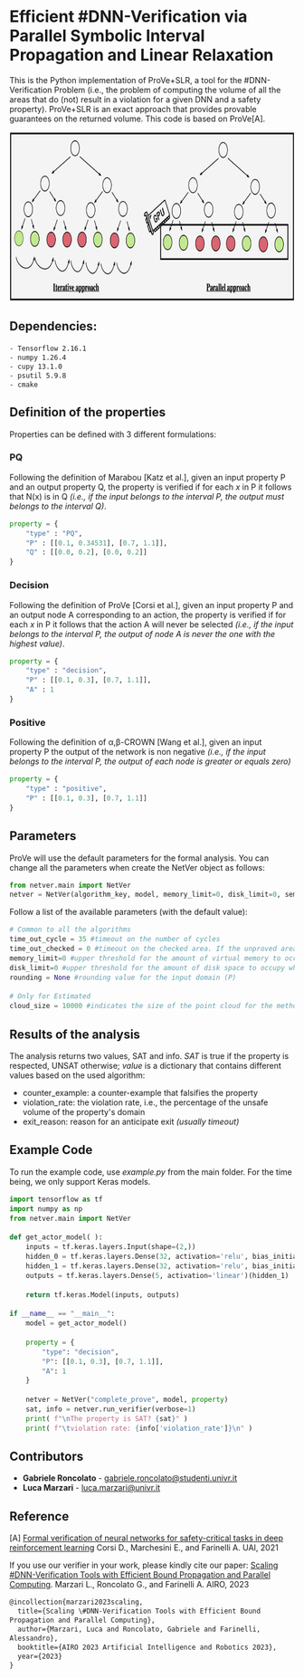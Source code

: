 # Efficient #DNN-Verification via Parallel Symbolic Interval Propagation and Linear Relaxation

This is the Python implementation of ProVe+SLR, a tool for the #DNN-Verification Problem (i.e., the problem of computing the volume of all the areas that do (not) result in a violation for a given DNN and a safety property). ProVe+SLR is an exact approach that provides provable guarantees on the returned volume. This code is based on ProVe[A].


<div style="text-align:center;">    
<img src="images/overview.png" width="850" height="300" />
</div>


## Dependencies: 
    - Tensorflow 2.16.1
    - numpy 1.26.4
    - cupy 13.1.0
    - psutil 5.9.8
    - cmake

## Definition of the properties
Properties can be defined with 3 different formulations:

### PQ
Following the definition of Marabou [Katz et al.], given an input property P and an output property Q, the property is verified if for each *x* in P it follows that N(x) is in Q *(i.e., if the input belongs to the interval P, the output must belongs to the interval Q)*.
```python
property = {
	"type" : "PQ",
	"P" : [[0.1, 0.34531], [0.7, 1.1]],
	"Q" : [[0.0, 0.2], [0.0, 0.2]]
}
```

### Decision
Following the definition of ProVe [Corsi et al.], given an input property P and an output node A corresponding to an action, the property is verified if for each *x* in P it follows that the action A will never be selected *(i.e., if the input belongs to the interval P, the output of node A is never the one with the highest value)*.
```python
property = {
	"type" : "decision",
	"P" : [[0.1, 0.3], [0.7, 1.1]],
	"A" : 1
}
```

### Positive
Following the definition of α,β-CROWN [Wang et al.], given an input property P the output of the network is non negative *(i.e., if the input belongs to the interval P, the output of each node is greater or equals zero)*
```python
property = {
	"type" : "positive",
	"P" : [[0.1, 0.3], [0.7, 1.1]]
}
```


## Parameters
ProVe will use the default parameters for the formal analysis. You can change all the parameters when create the NetVer object as follows: 
```python
from netver.main import NetVer
netver = NetVer(algorithm_key, model, memory_limit=0, disk_limit=0, semi_formal=True, rounding=3)
```
Follow a list of the available parameters (with the default value):
```python
# Common to all the algorithms
time_out_cycle = 35 #timeout on the number of cycles
time_out_checked = 0 #timeout on the checked area. If the unproved area is less than this value, the algorithm stops returning the residual as a violation
memory_limit=0 #upper threshold for the amount of virtual memory to occupy during parallel computations, 0 indicates the current amount of free available virtual memory as the upper threshold
disk_limit=0 #upper threshold for the amount of disk space to occupy when saving partial results, 0 indicates the current amount of free disk space as the upper threshold
rounding = None #rounding value for the input domain (P)

# Only for Estimated
cloud_size = 10000 #indicates the size of the point cloud for the method
```


## Results of the analysis
The analysis returns two values, SAT and info. *SAT* is true if the property is respected, UNSAT otherwise; *value* is a dictionary that contains different values based on the used algorithm:

- counter_example: a counter-example that falsifies the property 
- violation_rate: the violation rate, i.e., the percentage of the unsafe volume of the property's domain 
- exit_reason: reason for an anticipate exit *(usually timeout)*


## Example Code
To run the example code, use *example.py* from the main folder. For the time being, we only support Keras models.
```python
import tensorflow as tf
import numpy as np
from netver.main import NetVer

def get_actor_model( ):
	inputs = tf.keras.layers.Input(shape=(2,))
	hidden_0 = tf.keras.layers.Dense(32, activation='relu', bias_initializer='random_normal')(inputs)
	hidden_1 = tf.keras.layers.Dense(32, activation='relu', bias_initializer='random_normal')(hidden_0)
	outputs = tf.keras.layers.Dense(5, activation='linear')(hidden_1)

	return tf.keras.Model(inputs, outputs)

if __name__ == "__main__":
	model = get_actor_model()

	property = {
		"type": "decision",
		"P": [[0.1, 0.3], [0.7, 1.1]],
		"A": 1
	}

	netver = NetVer("complete_prove", model, property)
	sat, info = netver.run_verifier(verbose=1)
	print( f"\nThe property is SAT? {sat}" )
	print( f"\tviolation rate: {info['violation_rate']}\n" )
```


## Contributors
*  **Gabriele Roncolato** - gabriele.roncolato@studenti.univr.it
*  **Luca Marzari** - luca.marzari@univr.it

## Reference
[A] [Formal verification of neural networks for safety-critical tasks in deep reinforcement learning](https://proceedings.mlr.press/v161/corsi21a.html) Corsi D., Marchesini E., and Farinelli A. UAI, 2021
    
If you use our verifier in your work, please kindly cite our paper:
[Scaling #DNN-Verification Tools with Efficient Bound Propagation and Parallel Computing](https://arxiv.org/pdf/2312.05890).  Marzari L., Roncolato G., and Farinelli A. AIRO, 2023
```
@incollection{marzari2023scaling,
  title={Scaling \#DNN-Verification Tools with Efficient Bound Propagation and Parallel Computing},
  author={Marzari, Luca and Roncolato, Gabriele and Farinelli, Alessandro},
  booktitle={AIRO 2023 Artificial Intelligence and Robotics 2023},
  year={2023}
}
```
